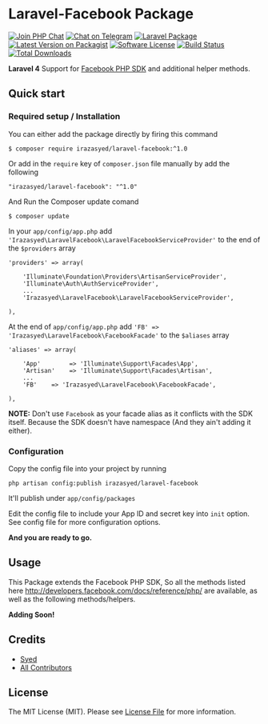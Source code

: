 Laravel-Facebook Package
===================================
[![Join PHP Chat][ico-phpchat]][link-phpchat]
[![Chat on Telegram][ico-telegram]][link-telegram]
[![Laravel Package][ico-package]][link-repo]
[![Latest Version on Packagist][ico-version]][link-packagist]
[![Software License][ico-license]](LICENSE.md)
[![Build Status][ico-travis]][link-travis]
[![Total Downloads][ico-downloads]][link-downloads]

**Laravel 4** Support for [Facebook PHP SDK](https://github.com/facebook/facebook-php-sdk) and additional helper methods.

## Quick start


### Required setup / Installation


You can either add the package directly by firing this command
	
	$ composer require irazasyed/laravel-facebook:^1.0
	
Or add in the `require` key of `composer.json` file manually by add the following

    "irazasyed/laravel-facebook": "^1.0"

And Run the Composer update comand

    $ composer update

In your `app/config/app.php` add `'Irazasyed\LaravelFacebook\LaravelFacebookServiceProvider'` to the end of the `$providers` array

```
'providers' => array(

    'Illuminate\Foundation\Providers\ArtisanServiceProvider',
    'Illuminate\Auth\AuthServiceProvider',
    ...
    'Irazasyed\LaravelFacebook\LaravelFacebookServiceProvider',

),
```

At the end of `app/config/app.php` add `'FB' => 'Irazasyed\LaravelFacebook\FacebookFacade'` to the `$aliases` array

```
'aliases' => array(

    'App'        => 'Illuminate\Support\Facades\App',
    'Artisan'    => 'Illuminate\Support\Facades\Artisan',
    ...
    'FB'    => 'Irazasyed\LaravelFacebook\FacebookFacade',

),
```
**NOTE:** Don't use `Facebook` as your facade alias as it conflicts with the SDK itself. Because the SDK doesn't have namespace (And they ain't adding it either).
    
### Configuration


Copy the config file into your project by running

```
php artisan config:publish irazasyed/laravel-facebook
```
It'll publish under `app/config/packages`

Edit the config file to include your App ID and secret key into `init` option. See config file for more configuration options.


**And you are ready to go.**

## Usage


This Package extends the Facebook PHP SDK, So all the methods listed here http://developers.facebook.com/docs/reference/php/ are available, as well as the following methods/helpers.

**Adding Soon!**

## Credits

- [Syed][link-author]
- [All Contributors][link-contributors]

## License

The MIT License (MIT). Please see [License File](LICENSE.md) for more information.


[ico-phpchat]: https://img.shields.io/badge/Slack-PHP%20Chat-5c6aaa.svg?style=flat-square&logo=slack&labelColor=4A154B
[ico-telegram]: https://img.shields.io/badge/@PHPChatCo-2CA5E0.svg?style=flat-square&logo=telegram&label=Telegram
[ico-package]: https://img.shields.io/badge/Laravel-4-FF2D20.svg?style=flat-square&logo=laravel&labelColor=black&logoColor=white
[ico-version]: https://img.shields.io/packagist/v/irazasyed/laravel-facebook.svg?style=flat-square
[ico-license]: https://img.shields.io/badge/license-MIT-brightgreen.svg?style=flat-square
[ico-travis]: https://img.shields.io/travis/irazasyed/laravel-facebook/master.svg?style=flat-square
[ico-downloads]: https://img.shields.io/packagist/dt/irazasyed/laravel-facebook.svg?style=flat-square


[link-phpchat]: https://phpchat.co/?ref=laravel-facebook
[link-telegram]: https://t.me/PHPChatCo
[link-repo]: https://github.com/irazasyed/laravel-facebook
[link-packagist]: https://packagist.org/packages/irazasyed/laravel-facebook
[link-travis]: https://travis-ci.org/irazasyed/laravel-facebook
[link-downloads]: https://packagist.org/packages/irazasyed/laravel-facebook
[link-author]: https://github.com/irazasyed
[link-contributors]: ../../contributors
